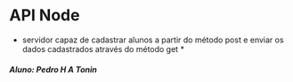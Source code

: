 # API Node
* servidor capaz de cadastrar alunos a partir do método post e enviar os dados cadastrados através do método get *

##### Aluno: Pedro H A Tonin
